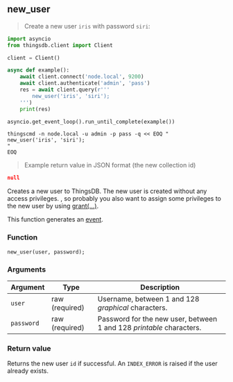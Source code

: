 ## new_user

> Create a new user `iris` with password `siri`:

```python
import asyncio
from thingsdb.client import Client

client = Client()

async def example():
    await client.connect('node.local', 9200)
    await client.authenticate('admin', 'pass')
    res = await client.query(r'''
        new_user('iris', 'siri');
    ''')
    print(res)

asyncio.get_event_loop().run_until_complete(example())
```

```shell
thingscmd -n node.local -u admin -p pass -q << EOQ "
new_user('iris', 'siri');
"
EOQ
```

> Example return value in JSON format (the new collection id)

```json
null
```

Creates a new user to ThingsDB. The new user is created without any access privileges.
, so probably you also
want to assign some privileges to the new user by using [grant(...)](#grant).

This function generates an [event](#events).

### Function
`new_user(user, password);`

### Arguments
Argument | Type | Description
-------- | ---- | -----------
`user` | raw (required) | Username, between 1 and 128 *graphical* characters.
`password` | raw (required) | Password for the new user, between 1 and 128 *printable* characters.

### Return value
Returns the new user `id` if successful. An `INDEX_ERROR` is raised
if the user already exists.
